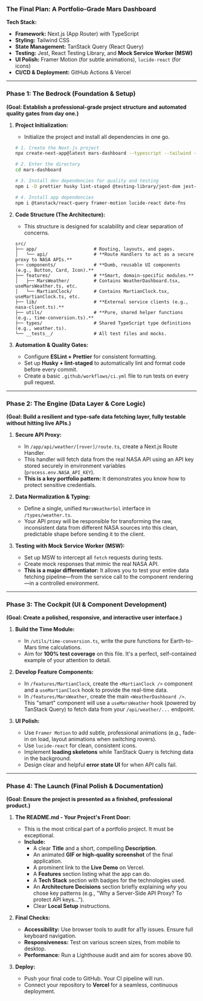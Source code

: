 ### **The Final Plan: A Portfolio-Grade Mars Dashboard**

**Tech Stack:**

- **Framework:** Next.js (App Router) with TypeScript
- **Styling:** Tailwind CSS
- **State Management:** TanStack Query (React Query)
- **Testing:** Jest, React Testing Library, and **Mock Service Worker (MSW)**
- **UI Polish:** Framer Motion (for subtle animations), `lucide-react` (for icons)
- **CI/CD & Deployment:** GitHub Actions & Vercel

---

### **Phase 1: The Bedrock (Foundation & Setup)**

**(Goal: Establish a professional-grade project structure and automated quality gates from day one.)**

1.  **Project Initialization:**
    - Initialize the project and install all dependencies in one go.

    ```bash
    # 1. Create the Next.js project
    npx create-next-app@latest mars-dashboard --typescript --tailwind --eslint --app

    # 2. Enter the directory
    cd mars-dashboard

    # 3. Install dev dependencies for quality and testing
    npm i -D prettier husky lint-staged @testing-library/jest-dom jest-environment-jsdom msw

    # 4. Install app dependencies
    npm i @tanstack/react-query framer-motion lucide-react date-fns
    ```

2.  **Code Structure (The Architecture):**
    - This structure is designed for scalability and clear separation of concerns.

    ```
    src/
    ├── app/                     # Routing, layouts, and pages.
    │   └── api/                 # **Route Handlers to act as a secure proxy to NASA APIs.**
    ├── components/              # **Dumb, reusable UI components (e.g., Button, Card, Icon).**
    ├── features/                # **Smart, domain-specific modules.**
    │   ├── MarsWeather/         # Contains WeatherDashboard.tsx, useMarsWeather.ts, etc.
    │   └── MartianClock/        # Contains MartianClock.tsx, useMartianClock.ts, etc.
    ├── lib/                     # **External service clients (e.g., nasa-client.ts).**
    ├── utils/                   # **Pure, shared helper functions (e.g., time-conversion.ts).**
    ├── types/                   # Shared TypeScript type definitions (e.g., weather.ts).
    └── __tests__/               # All test files and mocks.
    ```

3.  **Automation & Quality Gates:**
    - Configure **ESLint + Prettier** for consistent formatting.
    - Set up **Husky + lint-staged** to automatically lint and format code before every commit.
    - Create a basic `.github/workflows/ci.yml` file to run tests on every pull request.

---

### **Phase 2: The Engine (Data Layer & Core Logic)**

**(Goal: Build a resilient and type-safe data fetching layer, fully testable without hitting live APIs.)**

1.  **Secure API Proxy:**
    - In `/app/api/weather/[rover]/route.ts`, create a Next.js Route Handler.
    - This handler will fetch data from the real NASA API using an API key stored securely in environment variables (`process.env.NASA_API_KEY`).
    - **This is a key portfolio pattern:** It demonstrates you know how to protect sensitive credentials.

2.  **Data Normalization & Typing:**
    - Define a single, unified `MarsWeatherSol` interface in `/types/weather.ts`.
    - Your API proxy will be responsible for transforming the raw, inconsistent data from different NASA sources into this clean, predictable shape before sending it to the client.

3.  **Testing with Mock Service Worker (MSW):**
    - Set up MSW to intercept all `fetch` requests during tests.
    - Create mock responses that mimic the real NASA API.
    - **This is a major differentiator:** It allows you to test your entire data fetching pipeline—from the service call to the component rendering—in a controlled environment.

---

### **Phase 3: The Cockpit (UI & Component Development)**

**(Goal: Create a polished, responsive, and interactive user interface.)**

1.  **Build the Time Module:**
    - In `/utils/time-conversion.ts`, write the pure functions for Earth-to-Mars time calculations.
    - Aim for **100% test coverage** on this file. It's a perfect, self-contained example of your attention to detail.

2.  **Develop Feature Components:**
    - In `/features/MartianClock`, create the `<MartianClock />` component and a `useMartianClock` hook to provide the real-time data.
    - In `/features/MarsWeather`, create the main `<WeatherDashboard />`. This "smart" component will use a `useMarsWeather` hook (powered by TanStack Query) to fetch data from your `/api/weather/...` endpoint.

3.  **UI Polish:**
    - Use `Framer Motion` to add subtle, professional animations (e.g., fade-in on load, layout animations when switching rovers).
    - Use `lucide-react` for clean, consistent icons.
    - Implement **loading skeletons** while TanStack Query is fetching data in the background.
    - Design clear and helpful **error state UI** for when API calls fail.

---

### **Phase 4: The Launch (Final Polish & Documentation)**

**(Goal: Ensure the project is presented as a finished, professional product.)**

1.  **The README.md - Your Project's Front Door:**
    - This is the most critical part of a portfolio project. It must be exceptional.
    - **Include:**
      - A clear **Title** and a short, compelling **Description**.
      - An animated **GIF or high-quality screenshot** of the final application.
      - A prominent link to the **Live Demo** on Vercel.
      - A **Features** section listing what the app can do.
      - A **Tech Stack** section with badges for the technologies used.
      - An **Architecture Decisions** section briefly explaining _why_ you chose key patterns (e.g., "Why a Server-Side API Proxy? To protect API keys...").
      - Clear **Local Setup** instructions.

2.  **Final Checks:**
    - **Accessibility:** Use browser tools to audit for a11y issues. Ensure full keyboard navigation.
    - **Responsiveness:** Test on various screen sizes, from mobile to desktop.
    - **Performance:** Run a Lighthouse audit and aim for scores above 90.

3.  **Deploy:**
    - Push your final code to GitHub. Your CI pipeline will run.
    - Connect your repository to **Vercel** for a seamless, continuous deployment.
